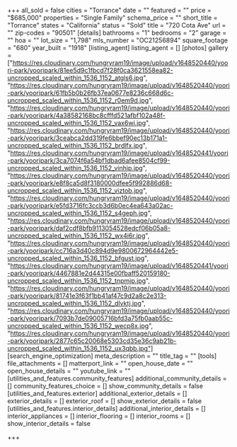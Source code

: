 +++
all_sold = false
cities = "Torrance"
date = ""
featured = ""
price = "$685,000"
properties = "Single Family"
schema_price = ""
short_title = "Torrance"
states = "California"
status = "Sold"
title = "720 Cota Ave"
url = ""
zip-codes = "90501"
[details]
bathrooms = "1"
bedrooms = "2"
garage = ""
hoa = ""
lot_size = "1,798"
mls_number = "OC21256894"
square_footage = "680"
year_built = "1918"
[listing_agent]
listing_agent = []
[photos]
gallery = ["https://res.cloudinary.com/hungryram19/image/upload/v1648520440/yoori-park/yooripark/81ee5d9c1fbcd7f28f0ca3621558ea82-uncropped_scaled_within_1536_1152_atgls6.jpg", "https://res.cloudinary.com/hungryram19/image/upload/v1648520440/yoori-park/yooripark/61fb5b0b26fb37ea0677e8236c668d6c-uncropped_scaled_within_1536_1152_r0em9d.jpg", "https://res.cloudinary.com/hungryram19/image/upload/v1648520440/yoori-park/yooripark/4a38582168bc8cfffd521afbf102a48f-uncropped_scaled_within_1536_1152_vax6wi.jpg", "https://res.cloudinary.com/hungryram19/image/upload/v1648520440/yoori-park/yooripark/3ceabca2dd319fe6bbef90ec13b171a1-uncropped_scaled_within_1536_1152_brdlfx.jpg", "https://res.cloudinary.com/hungryram19/image/upload/v1648520441/yoori-park/yooripark/3ca7074f6a54bf1dbad6afee8504cf99-uncropped_scaled_within_1536_1152_vinhjp.jpg", "https://res.cloudinary.com/hungryram19/image/upload/v1648520440/yoori-park/yooripark/e8f8ca5d8f3180000dfee5f992886d68-uncropped_scaled_within_1536_1152_viztob.jpg", "https://res.cloudinary.com/hungryram19/image/upload/v1648520440/yoori-park/yooripark/e5fd3716fc3ccb3d6b0ec4ea643a02ac-uncropped_scaled_within_1536_1152_s4geph.jpg", "https://res.cloudinary.com/hungryram19/image/upload/v1648520440/yoori-park/yooripark/daf2cdf8bfb9113054528edcf06b05a8-uncropped_scaled_within_1536_1152_wx4i6r.jpg", "https://res.cloudinary.com/hungryram19/image/upload/v1648520440/yoori-park/yooripark/cc716a3d40c894d9e9800672964442e5-uncropped_scaled_within_1536_1152_bfgust.jpg", "https://res.cloudinary.com/hungryram19/image/upload/v1648520441/yoori-park/yooripark/4467881e2d44315e00fbaff520159180-uncropped_scaled_within_1536_1152_tnpmjp.jpg", "https://res.cloudinary.com/hungryram19/image/upload/v1648520440/yoori-park/yooripark/81741e3f63f1bb41af47c9d2a8c2e313-uncropped_scaled_within_1536_1152_dlvktj.jpg", "https://res.cloudinary.com/hungryram19/image/upload/v1648520440/yoori-park/yooripark/7093b7de09005716bfd3a75fb0aab55c-uncropped_scaled_within_1536_1152_wecp8x.jpg", "https://res.cloudinary.com/hungryram19/image/upload/v1648520440/yoori-park/yooripark/2877c65c20068e5303cd35e36c9ab21b-uncropped_scaled_within_1536_1152_ux3qbb.jpg"]
[search_engine_optimization]
meta_description = ""
title_tag = ""
[tools]
file_attachments = []
matterport_link = ""
open_house_date = ""
open_house_details = ""
youtube_link = ""
[utilities_and_features.community_features]
additional_community_details = []
community_features_choice = []
show_community_details = false
[utilities_and_features.exterior]
additional_exterior_details = []
exterior_details = []
exterior_roof = []
show_exterior_details = false
[utilities_and_features.interior_details]
additional_interior_details = []
interior_appliances = []
interior_flooring = []
interior_rooms = []
show_interior_details = false

+++
